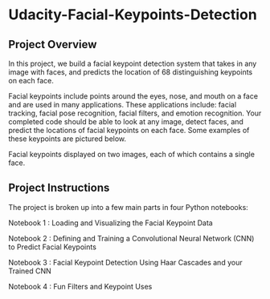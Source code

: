 # Udacity-Facial-Keypoints-Detection

## Project Overview

In this project, we build a facial keypoint detection system that takes in any image with faces, and predicts the location of 68 distinguishing keypoints on each face.

Facial keypoints include points around the eyes, nose, and mouth on a face and are used in many applications. These applications include: facial tracking, facial pose recognition, facial filters, and emotion recognition. Your completed code should be able to look at any image, detect faces, and predict the locations of facial keypoints on each face. Some examples of these keypoints are pictured below.

Facial keypoints displayed on two images, each of which contains a single face.


## Project Instructions

The project is broken up into a few main parts in four Python notebooks:

Notebook 1 : Loading and Visualizing the Facial Keypoint Data

Notebook 2 : Defining and Training a Convolutional Neural Network (CNN) to Predict Facial Keypoints

Notebook 3 : Facial Keypoint Detection Using Haar Cascades and your Trained CNN

Notebook 4 : Fun Filters and Keypoint Uses

